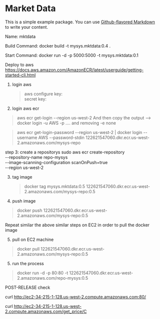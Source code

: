 # Market Data

This is a simple example package. You can use
[Github-flavored Markdown](https://github.com/joeycmlam/mktdata/)
to write your content.

Name: mktdata

Build Command: docker build -t mysys.mktdata:0.4 .

Start Command: docker run -d -p 5000:5000 -t mysys.mktdata:0.1


Deploy to aws
https://docs.aws.amazon.com/AmazonECR/latest/userguide/getting-started-cli.html

1. login aws
	> aws configure
	key: 		
	secret key: 

2. login aws ecr
> aws ecr get-login --region us-west-2
    And then copy the output --> docker login -u AWS -p .... and removing -e none
   
> aws ecr get-login-password --region us-west-2 | docker login --username AWS --password-stdin 122621547060.dkr.ecr.us-west-2.amazonaws.com/mysys-repo


step 3: create a repositorys
        sudo aws ecr create-repository \
            --repository-name repo-mysys \
            --image-scanning-configuration scanOnPush=true \
            --region us-west-2
            

3. tag image
	> docker tag mysys.mktdata:0.5 122621547060.dkr.ecr.us-west-2.amazonaws.com/mysys-repo:0.5
           
         
         
4. push image
> docker push 122621547060.dkr.ecr.us-west-2.amazonaws.com/mysys-repo:0.5


Repeat similar the above similar steps on EC2 in order to pull the docker image


5. pull on EC2 machine
> docker pull 122621547060.dkr.ecr.us-west-2.amazonaws.com/mysys-repo:0.5

5. run the process
> docker run  -d -p 80:80 -t 122621547060.dkr.ecr.us-west-2.amazonaws.com/repo-mysys:0.5
	
	
	
POST-RELEASE check

curl http://ec2-34-215-1-128.us-west-2.compute.amazonaws.com:80/


curl http://ec2-34-215-1-128.us-west-2.compute.amazonaws.com/get_price/C
